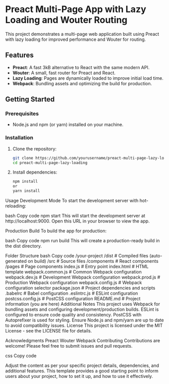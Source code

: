 # Preact Multi-Page App with Lazy Loading and Wouter Routing

This project demonstrates a multi-page web application built using Preact with lazy loading for improved performance and Wouter for routing.

## Features

- **Preact**: A fast 3kB alternative to React with the same modern API.
- **Wouter**: A small, fast router for Preact and React.
- **Lazy Loading**: Pages are dynamically loaded to improve initial load time.
- **Webpack**: Bundling assets and optimizing the build for production.

## Getting Started

### Prerequisites

- Node.js and npm (or yarn) installed on your machine.

### Installation

1. Clone the repository:

   ```bash
   git clone https://github.com/yourusername/preact-multi-page-lazy-loading.git
   cd preact-multi-page-lazy-loading
2. Install dependencies:

   ```bash
   npm install
   or
   yarn install

Usage
Development Mode
To start the development server with hot-reloading:

bash
Copy code
npm start
This will start the development server at http://localhost:9000. Open this URL in your browser to view the app.

Production Build
To build the app for production:

bash
Copy code
npm run build
This will create a production-ready build in the dist directory.

Folder Structure
bash
Copy code
/your-project
  /dist        # Compiled files (auto-generated on build)
  /src         # Source files
    /components  # React components
    /pages       # Page components
    index.js     # Entry point
    index.html   # HTML template
  webpack.common.js   # Common Webpack configuration
  webpack.dev.js      # Development Webpack configuration
  webpack.prod.js     # Production Webpack configuration
  webpack.config.js   # Webpack configuration selector
  package.json        # Project dependencies and scripts
  .babelrc            # Babel configuration
  .eslintrc.js        # ESLint configuration
  postcss.config.js   # PostCSS configuration
  README.md           # Project information (you are here)
Additional Notes
This project uses Webpack for bundling assets and configuring development/production builds.
ESLint is configured to ensure code quality and consistency.
PostCSS with Autoprefixer is used for styling.
Ensure Node.js and npm/yarn are up to date to avoid compatibility issues.
License
This project is licensed under the MIT License - see the LICENSE file for details.

Acknowledgments
Preact
Wouter
Webpack
Contributing
Contributions are welcome! Please feel free to submit issues and pull requests.

css
Copy code

Adjust the content as per your specific project details, dependencies, and additional features. This template provides a good starting point to inform users about your project, how to set it up, and how to use it effectively.
